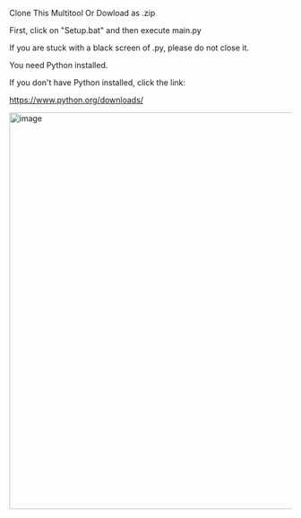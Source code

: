 Clone This Multitool Or Dowload as .zip

First, click on "Setup.bat" and then execute main.py

If you are stuck with a black screen of .py, please do not close it.

You need Python installed.

If you don't have Python installed, click the link:

https://www.python.org/downloads/

<img width="1003" height="707" alt="image" src="https://github.com/user-attachments/assets/81f43727-da79-4140-9c6f-e6a7c3f741ac" />
